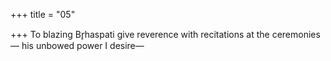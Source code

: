 +++
title = "05"

+++
To blazing Br̥haspati give reverence with recitations at the ceremonies— his unbowed power I desire—  